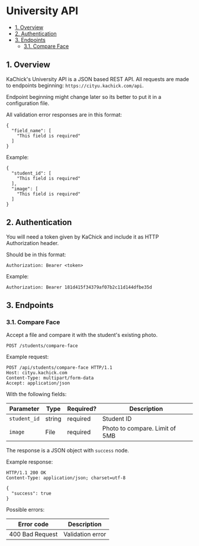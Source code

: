# University API

- [1. Overview](#1-overview)
- [2. Authentication](#2-authentication)
- [3. Endpoints](#3-endpoints)
  - [3.1. Compare Face](#31-compare-face)

## 1. Overview

KaChick's University API is a JSON based REST API. All requests are made to endpoints beginning: `https://cityu.kachick.com/api`.

Endpoint beginning might change later so its better to put it in a configuration file.

All validation error responses are in this format:
```
{
  "field_name": [
    "This field is required"
  ]
}
```

Example:
```
{
  "student_id": [
    "This field is required"
  ],
  "image": [
    "This field is required"
  ]
}
```

## 2. Authentication

You will need a token given by KaChick and include it as HTTP Authorization header.

Should be in this format:
```
Authorization: Bearer <token>
```

Example:
```
Authorization: Bearer 181d415f34379af07b2c11d144dfbe35d
```

## 3. Endpoints

### 3.1. Compare Face

Accept a file and compare it with the student's existing photo.
```
POST /students/compare-face
```

Example request:
```
POST /api/students/compare-face HTTP/1.1
Host: cityu.kachick.com
Content-Type: multipart/form-data
Accept: application/json
```

With the following fields:

| Parameter     | Type    | Required? | Description                       |
|---------------|---------|-----------|-----------------------------------|
| `student_id`  | string  | required  | Student ID                        |
| `image`       | File    | required  | Photo to compare. Limit of 5MB    |

The response is a JSON object with `success` node.

Example response:
```
HTTP/1.1 200 OK
Content-Type: application/json; charset=utf-8

{
  "success": true
}
```

Possible errors:

| Error code                | Description       |
|---------------------------|-------------------|
| 400 Bad Request           | Validation error  |